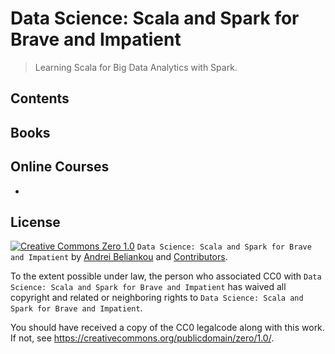 # Data Science: Scala and Spark for Brave and Impatient

> Learning Scala for Big Data Analytics with Spark.


## Contents

## Books

## Online Courses

-

## License

[![Creative Commons Zero 1.0](http://mirrors.creativecommons.org/presskit/buttons/80x15/svg/cc-zero.svg)](https://creativecommons.org/publicdomain/zero/1.0/) `Data Science: Scala and Spark for Brave and Impatient` by [Andrei Beliankou](https://github.com/arbox) and
[Contributors][contributors].

To the extent possible under law, the person who associated CC0 with
`Data Science: Scala and Spark for Brave and Impatient`
has waived all copyright and related or neighboring rights to
`Data Science: Scala and Spark for Brave and Impatient`.

You should have received a copy of the CC0 legalcode along with this
work. If not, see <https://creativecommons.org/publicdomain/zero/1.0/>.

<!--- Links --->
[contributors]: https://github.com/arbox/data-science-with-ruby/graphs/contributors
